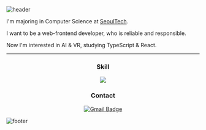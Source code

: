 ![header](https://capsule-render.vercel.app/api?type=waving&color=timeAuto&height=200&section=header&text=Seungtae%20Oh&fontColor=FFFFFF&fontSize=36&fontAlignY=35)

I'm majoring in Computer Science at [SeoulTech](https://seoultech.ac.kr/).

I want to be a web-frontend developer, who is reliable and responsible.

Now I'm interested in AI & VR, studying TypeScript & React.

---

<div align="center">

### Skill

![](https://img.shields.io/badge/Javascript-F7DF1E?style=flat-square&logo=javascript&logoColor=black)

### Contact

[![Gmail Badge](https://img.shields.io/badge/Gmail-d14836?style=flat-square&logo=Gmail&logoColor=white&link=mailto:mailto:sjsjsj1246@gmail.com)](mailto:yeoularu@gmail.com)

</div>

![footer](https://capsule-render.vercel.app/api?type=waving&color=timeAuto&height=90&section=footer&text=&fontColor=FFFFFF&fontSize=30&fontAlignY=80)
